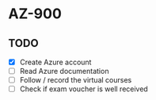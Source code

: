 # AZ-900

## TODO

- [X] Create Azure account  
- [ ] Read Azure documentation  
- [ ] Follow / record the virtual courses  
- [ ] Check if exam voucher is well received